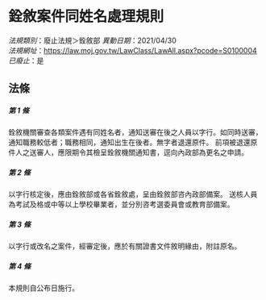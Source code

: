 # 銓敘案件同姓名處理規則

*法規類別*：廢止法規＞銓敘部
*異動日期*：2021/04/30  
*法規網址*：https://law.moj.gov.tw/LawClass/LawAll.aspx?pcode=S0100004
*已廢止*：是


## 法條
##### 第 1 條
銓敘機關審查各類案件遇有同姓名者，通知送審在後之人員以字行。如同時送審，通知職務較低者；職務相同，通知出生在後者。無字者退還原件。
前項被退還原件人之送審人，應限期令其檢呈銓敘機關通知書，逕向內政部為更名之申請。

##### 第 2 條
以字行核定後，應由銓敘部或各省銓敘處，呈由銓敘部咨內政部備案。
送核人員為考試及格或中等以上學校畢業者，並分別咨考選委員會或教育部備案。

##### 第 3 條
以字行或改名之案件，經審定後，應於有關證書文件敘明緣由，附註原名。

##### 第 4 條
本規則自公布日施行。


